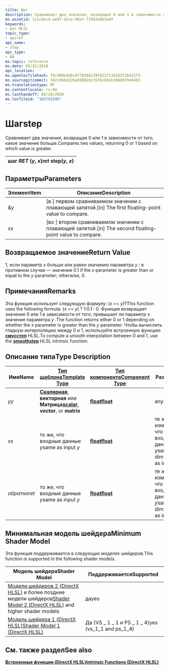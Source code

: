 ```yaml
---
title: Шаг
description: Сравнивает два значения, возвращая 0 или 1 в зависимости от того, какое значение больше.
ms.assetid: 1c1c4ec4-ae97-42ce-99af-71903e0b5edf
keywords:
- шаг HLSL
topic_type:
- apiref
api_name:
- step
api_type:
- NA
ms.topic: reference
ms.date: 05/31/2018
api_location: ''
ms.openlocfilehash: f9c800e8d8c6f78386139f822f118163f3b431f5
ms.sourcegitcommit: 592c9bbd22ba69802dc353bcb5eb30699f9e9403
ms.translationtype: MT
ms.contentlocale: ru-RU
ms.lasthandoff: 08/20/2020
ms.locfileid: "103793296"
---
```

# <a name="step"></a><span data-ttu-id="4e530-104">Шаг</span><span class="sxs-lookup"><span data-stu-id="4e530-104">step</span></span>

<span data-ttu-id="4e530-105">Сравнивает два значения, возвращая 0 или 1 в зависимости от того, какое значение больше.</span><span class="sxs-lookup"><span data-stu-id="4e530-105">Compares two values, returning 0 or 1 based on which value is greater.</span></span>



| <span data-ttu-id="4e530-106">шаг *RET* (*y*, *x*)</span><span class="sxs-lookup"><span data-stu-id="4e530-106">*ret* step(*y*, *x*)</span></span> |
|----------------------|



 

## <a name="parameters"></a><span data-ttu-id="4e530-107">Параметры</span><span class="sxs-lookup"><span data-stu-id="4e530-107">Parameters</span></span>



| <span data-ttu-id="4e530-108">Элемент</span><span class="sxs-lookup"><span data-stu-id="4e530-108">Item</span></span>                                                   | <span data-ttu-id="4e530-109">Описание</span><span class="sxs-lookup"><span data-stu-id="4e530-109">Description</span></span>                                                   |
|--------------------------------------------------------|---------------------------------------------------------------|
| <span data-ttu-id="4e530-110"><span id="y"></span><span id="Y"></span>*&*</span><span class="sxs-lookup"><span data-stu-id="4e530-110"><span id="y"></span><span id="Y"></span>*y*</span></span><br/> | <span data-ttu-id="4e530-111">\[в \] первом сравниваемом значении с плавающей запятой.</span><span class="sxs-lookup"><span data-stu-id="4e530-111">\[in\] The first floating-point value to compare.</span></span><br/>  |
| <span data-ttu-id="4e530-112"><span id="x"></span><span id="X"></span>*x*</span><span class="sxs-lookup"><span data-stu-id="4e530-112"><span id="x"></span><span id="X"></span>*x*</span></span><br/> | <span data-ttu-id="4e530-113">\[во \] втором сравниваемом значении с плавающей запятой.</span><span class="sxs-lookup"><span data-stu-id="4e530-113">\[in\] The second floating-point value to compare.</span></span><br/> |



 

## <a name="return-value"></a><span data-ttu-id="4e530-114">Возвращаемое значение</span><span class="sxs-lookup"><span data-stu-id="4e530-114">Return Value</span></span>

<span data-ttu-id="4e530-115">1, если параметр *x* больше или равен значению параметра *y* ; в противном случае — значение 0.</span><span class="sxs-lookup"><span data-stu-id="4e530-115">1 if the *x* parameter is greater than or equal to the *y* parameter; otherwise, 0.</span></span>

## <a name="remarks"></a><span data-ttu-id="4e530-116">Примечания</span><span class="sxs-lookup"><span data-stu-id="4e530-116">Remarks</span></span>

<span data-ttu-id="4e530-117">Эта функция использует следующую формулу: (*x*  >=  *y*)?</span><span class="sxs-lookup"><span data-stu-id="4e530-117">This function uses the following formula: (*x* >= *y*) ?</span></span> <span data-ttu-id="4e530-118">1:0.</span><span class="sxs-lookup"><span data-stu-id="4e530-118">1 : 0.</span></span> <span data-ttu-id="4e530-119">Функция возвращает значение 0 или 1 в зависимости от того, превышает ли параметр *x* значение параметра *y* .</span><span class="sxs-lookup"><span data-stu-id="4e530-119">The function returns either 0 or 1 depending on whether the *x* parameter is greater than the *y* parameter.</span></span> <span data-ttu-id="4e530-120">Чтобы вычислить гладкую интерполяцию между 0 и 1, используйте встроенную функцию [**смусстеп**](dx-graphics-hlsl-smoothstep.md) HLSL.</span><span class="sxs-lookup"><span data-stu-id="4e530-120">To compute a smooth interpolation between 0 and 1, use the [**smoothstep**](dx-graphics-hlsl-smoothstep.md) HLSL intrinsic function.</span></span>

## <a name="type-description"></a><span data-ttu-id="4e530-121">Описание типа</span><span class="sxs-lookup"><span data-stu-id="4e530-121">Type Description</span></span>



| <span data-ttu-id="4e530-122">Имя</span><span class="sxs-lookup"><span data-stu-id="4e530-122">Name</span></span>  | [<span data-ttu-id="4e530-123">**Тип шаблона**</span><span class="sxs-lookup"><span data-stu-id="4e530-123">**Template Type**</span></span>](dx-graphics-hlsl-intrinsic-functions.md)                                                  | [<span data-ttu-id="4e530-124">**Тип компонента**</span><span class="sxs-lookup"><span data-stu-id="4e530-124">**Component Type**</span></span>](dx-graphics-hlsl-intrinsic-functions.md) | <span data-ttu-id="4e530-125">Размер</span><span class="sxs-lookup"><span data-stu-id="4e530-125">Size</span></span>                           |
|-------|----------------------------------------------------------------------------------------------------------------|----------------------------------------------------------------|--------------------------------|
| <span data-ttu-id="4e530-126">*y*</span><span class="sxs-lookup"><span data-stu-id="4e530-126">*y*</span></span>   | <span data-ttu-id="4e530-127">[**Скалярная**](dx-graphics-hlsl-intrinsic-functions.md), **векторная** или **Матрица**</span><span class="sxs-lookup"><span data-stu-id="4e530-127">[**scalar**](dx-graphics-hlsl-intrinsic-functions.md), **vector**, or **matrix**</span></span> | [<span data-ttu-id="4e530-128">**float**</span><span class="sxs-lookup"><span data-stu-id="4e530-128">**float**</span></span>](/windows/desktop/WinProg/windows-data-types)                        | <span data-ttu-id="4e530-129">any</span><span class="sxs-lookup"><span data-stu-id="4e530-129">any</span></span>                            |
| <span data-ttu-id="4e530-130">*x*</span><span class="sxs-lookup"><span data-stu-id="4e530-130">*x*</span></span>   | <span data-ttu-id="4e530-131">то же, что входные данные *y*</span><span class="sxs-lookup"><span data-stu-id="4e530-131">same as input *y*</span></span>                                                                                              | [<span data-ttu-id="4e530-132">**float**</span><span class="sxs-lookup"><span data-stu-id="4e530-132">**float**</span></span>](/windows/desktop/WinProg/windows-data-types)                        | <span data-ttu-id="4e530-133">те же измерения, что и входные данные *y*</span><span class="sxs-lookup"><span data-stu-id="4e530-133">same dimension(s) as input *y*</span></span> |
| <span data-ttu-id="4e530-134">*обратно*</span><span class="sxs-lookup"><span data-stu-id="4e530-134">*ret*</span></span> | <span data-ttu-id="4e530-135">то же, что входные данные *y*</span><span class="sxs-lookup"><span data-stu-id="4e530-135">same as input *y*</span></span>                                                                                              | [<span data-ttu-id="4e530-136">**float**</span><span class="sxs-lookup"><span data-stu-id="4e530-136">**float**</span></span>](/windows/desktop/WinProg/windows-data-types)                        | <span data-ttu-id="4e530-137">те же измерения, что и входные данные *y*</span><span class="sxs-lookup"><span data-stu-id="4e530-137">same dimension(s) as input *y*</span></span> |



 

## <a name="minimum-shader-model"></a><span data-ttu-id="4e530-138">Минимальная модель шейдера</span><span class="sxs-lookup"><span data-stu-id="4e530-138">Minimum Shader Model</span></span>

<span data-ttu-id="4e530-139">Эта функция поддерживается в следующих моделях шейдеров.</span><span class="sxs-lookup"><span data-stu-id="4e530-139">This function is supported in the following shader models.</span></span>



| <span data-ttu-id="4e530-140">Модель шейдера</span><span class="sxs-lookup"><span data-stu-id="4e530-140">Shader Model</span></span>                                                                       | <span data-ttu-id="4e530-141">Поддерживается</span><span class="sxs-lookup"><span data-stu-id="4e530-141">Supported</span></span>                   |
|------------------------------------------------------------------------------------|-----------------------------|
| <span data-ttu-id="4e530-142">[Модели шейдеров 2 (DirectX HLSL)](dx-graphics-hlsl-sm2.md) и более поздние модели шейдеров</span><span class="sxs-lookup"><span data-stu-id="4e530-142">[Shader Model 2 (DirectX HLSL)](dx-graphics-hlsl-sm2.md) and higher shader models</span></span> | <span data-ttu-id="4e530-143">да</span><span class="sxs-lookup"><span data-stu-id="4e530-143">yes</span></span>                         |
| [<span data-ttu-id="4e530-144">Модель шейдера 1 (DirectX HLSL)</span><span class="sxs-lookup"><span data-stu-id="4e530-144">Shader Model 1 (DirectX HLSL)</span></span>](dx-graphics-hlsl-sm1.md)                          | <span data-ttu-id="4e530-145">Да (VS \_ 1 \_ 1 и PS \_ 1 \_ 4)</span><span class="sxs-lookup"><span data-stu-id="4e530-145">yes (vs\_1\_1 and ps\_1\_4)</span></span> |



 

## <a name="see-also"></a><span data-ttu-id="4e530-146">См. также раздел</span><span class="sxs-lookup"><span data-stu-id="4e530-146">See also</span></span>

<dl> <dt>

[<span data-ttu-id="4e530-147">**Встроенные функции (DirectX HLSL)**</span><span class="sxs-lookup"><span data-stu-id="4e530-147">**Intrinsic Functions (DirectX HLSL)**</span></span>](dx-graphics-hlsl-intrinsic-functions.md)
</dt> </dl>

 

